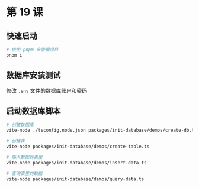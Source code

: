 # 第 19 课

## 快速启动

```sh
# 使用 pnpm 来管理项目
pnpm i
```

## 数据库安装测试

修改 `.env` 文件的数据库账户和密码

## 启动数据库脚本

```sh
# 创建数据库
vite-node ./tsconfig.node.json packages/init-database/demos/create-db.ts
```

```sh
# 创建表
vite-node packages/init-database/demos/create-table.ts
```

```sh
# 插入数据到表里
vite-node packages/init-database/demos/insert-data.ts
```

```sh
# 查询表里的数据
vite-node packages/init-database/demos/query-data.ts
```
